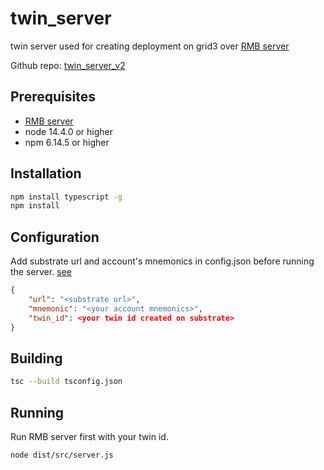 # twin_server

twin server used for creating deployment on grid3 over [RMB server](https://github.com/threefoldtech/rmb)

Github repo: [twin_server_v2](https://github.com/threefoldtech/twin_server_v2.git)

## Prerequisites

- [RMB server](https://github.com/threefoldtech/rmb)
- node 14.4.0 or higher
- npm 6.14.5 or higher

## Installation

```bash
npm install typescript -g
npm install

```

## Configuration

Add substrate url and account's mnemonics in config.json before running the server. [see](https://github.com/threefoldtech/grid3_client_ts/blob/development/docs/test_setup.md#create-twin)


```json
{
    "url": "<substrate url>",
    "mnemonic": "<your account mnemonics>", 
    "twin_id": <your twin id created on substrate>
}
```

## Building

```bash
tsc --build tsconfig.json
```

## Running

Run RMB server first with your twin id.

```bash
node dist/src/server.js
```
